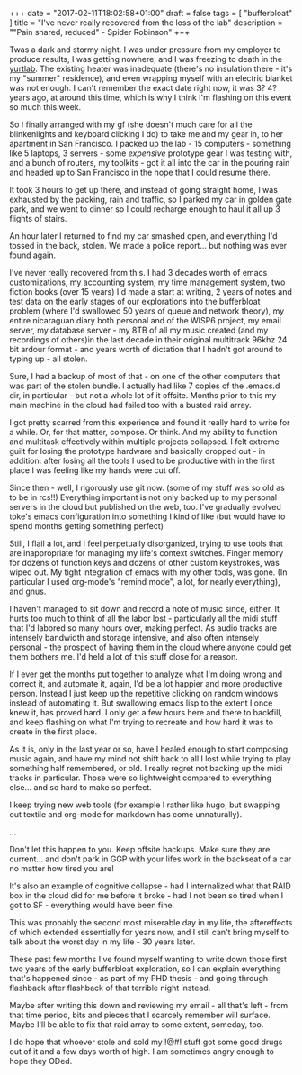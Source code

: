 +++
date = "2017-02-11T18:02:58+01:00"
draft = false
tags = [ "bufferbloat" ]
title = "I've never really recovered from the loss of the lab"
description = "\"Pain shared, reduced\" - Spider Robinson"
+++

Twas a dark and stormy night. I was under pressure from my employer to
produce results, I was getting nowhere, and I was freezing to death in
the [yurtlab](/tags/lab). The existing heater was inadequate (there's no
insulation there - it's my "summer" residence), and even wrapping myself
with an electric blanket was not enough. I can't remember the exact date
right now, it was 3? 4? years ago, at around this time, which is why I
think I'm flashing on this event so much this week.

So I finally arranged with my gf (she doesn't much care for all the
blinkenlights and keyboard clicking I do) to take me and my gear in, to
her apartment in San Francisco. I packed up the lab - 15 computers -
something like 5 laptops, 3 servers - some *expensive* prototype gear I
was testing with, and a bunch of routers, my toolkits - got it all into
the car in the pouring rain and headed up to San Francisco in the hope
that I could resume there.

It took 3 hours to get up there, and instead of going straight home, I
was exhausted by the packing, rain and traffic, so I parked my car in
golden gate park, and we went to dinner so I could recharge enough to
haul it all up 3 flights of stairs.

An hour later I returned to find my car smashed open, and everything I'd
tossed in the back, stolen. We made a police report... but nothing was
ever found again.

I've never really recovered from this. I had 3 decades worth of emacs
customizations, my accounting system, my time management system, two
fiction books (over 15 years) I'd made a start at writing, 2 years of
notes and test data on the early stages of our explorations into the
bufferbloat problem (where I'd swallowed 50 years of queue and network
theory), my entire nicaraguan diary both personal and of the WISP6
project, my email server, my database server - my 8TB of all my music
created (and my recordings of others)in the last decade in their
original multitrack 96khz 24 bit ardour format - and years worth of
dictation that I hadn't got around to typing up - all stolen.

Sure, I had a backup of most of that - on one of the other computers that
was part of the stolen bundle. I actually had like 7 copies of the
.emacs.d dir, in particular - but not a whole lot of it offsite. Months
prior to this my main machine in the cloud had failed too with a busted
raid array.

I got pretty scarred from this experience and found it really hard to
write for a while. Or, for that matter, compose. Or think. And my
ability to function and multitask effectively within multiple projects
collapsed. I felt extreme guilt for losing the prototype hardware and
basically dropped out - in addition: after losing all the tools I used
to be productive with in the first place I was feeling like my hands
were cut off.

Since then - well, I rigorously use git now. (some of my stuff was so
old as to be in rcs!!) Everything important is not only backed up to my
personal servers in the cloud but published on the web, too. I've
gradually evolved toke's emacs configuration into something I kind of
like (but would have to spend months getting something perfect)

Still, I flail a lot, and I feel perpetually disorganized, trying to use
tools that are inappropriate for managing my life's context switches.
Finger memory for dozens of function keys and dozens of other custom
keystrokes, was wiped out. My tight integration of emacs with my other
tools, was gone. (In particular I used org-mode's "remind mode", a lot,
for nearly everything), and gnus.

I haven't managed to sit down and record a note of music since, either.
It hurts too much to think of all the labor lost - particularly all the
midi stuff that I'd labored so many hours over, making perfect. As audio
tracks are intensely bandwidth and storage intensive, and also often
intensely personal - the prospect of having them in the cloud where
anyone could get them bothers me. I'd held a lot of this stuff close for
a reason.

If I ever get the months put together to analyze what I'm doing wrong
and correct it, and automate it, again, I'd be a lot happier and more
productive person. Instead I just keep up the repetitive clicking on
random windows instead of automating it. But swallowing emacs lisp
to the extent I once knew it, has proved hard. I only get a few hours
here and there to backfill, and keep flashing on what I'm trying to
recreate and how hard it was to create in the first place.

As it is, only in the last year or so, have I healed enough to start
composing music again, and have my mind not shift back to all I lost while
trying to play something half remembered, or old. I really regret not
backing up the midi tracks in particular. Those were so lightweight
compared to everything else... and so hard to make so perfect.

I keep trying new web tools (for example I rather like hugo, but
swapping out textile and org-mode for markdown has come unnaturally).

...

Don't let this happen to you. Keep offsite backups. Make sure they are
current... and don't park in GGP with your lifes work in the backseat of
a car no matter how tired you are!

It's also an example of cognitive collapse - had I internalized what
that RAID box in the cloud did for me before it broke - had I not been so
tired when I got to SF - everything would have been fine.

This was probably the second most miserable day in my life, the
aftereffects of which extended essentially for years now, and I still
can't bring myself to talk about the worst day in my life - 30 years
later.

These past few months I've found myself wanting to write down those
first two years of the early bufferbloat exploration, so I can explain
everything that's happened since - as part of my PHD thesis - and going
through flashback after flashback of that terrible night instead.

Maybe after writing this down and reviewing my email - all that's left -
from that time period, bits and pieces that I scarcely remember will
surface. Maybe I'll be able to fix that raid array to some extent,
someday, too.

I do hope that whoever stole and sold my !@#! stuff got some good drugs
out of it and a few days worth of high. I am sometimes angry enough to
hope they ODed.
